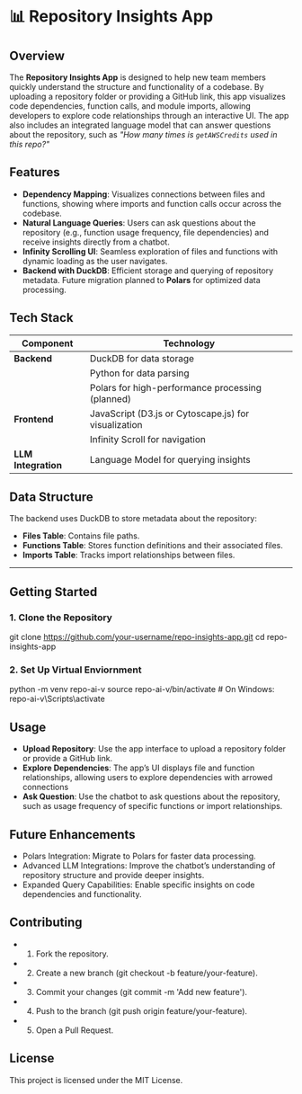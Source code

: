 # 📊 Repository Insights App

## Overview
The **Repository Insights App** is designed to help new team members quickly understand the structure and functionality of a codebase. By uploading a repository folder or providing a GitHub link, this app visualizes code dependencies, function calls, and module imports, allowing developers to explore code relationships through an interactive UI. The app also includes an integrated language model that can answer questions about the repository, such as _"How many times is `getAWSCredits` used in this repo?"_

## Features
- **Dependency Mapping**: Visualizes connections between files and functions, showing where imports and function calls occur across the codebase.
- **Natural Language Queries**: Users can ask questions about the repository (e.g., function usage frequency, file dependencies) and receive insights directly from a chatbot.
- **Infinity Scrolling UI**: Seamless exploration of files and functions with dynamic loading as the user navigates.
- **Backend with DuckDB**: Efficient storage and querying of repository metadata. Future migration planned to **Polars** for optimized data processing.

## Tech Stack
| Component           | Technology                        |
|---------------------|-----------------------------------|
| **Backend**         | DuckDB for data storage          |
|                     | Python for data parsing          |
|                     | Polars for high-performance processing (planned) |
| **Frontend**        | JavaScript (D3.js or Cytoscape.js) for visualization |
|                     | Infinity Scroll for navigation   |
| **LLM Integration** | Language Model for querying insights |

## Data Structure
The backend uses DuckDB to store metadata about the repository:

- **Files Table**: Contains file paths.
- **Functions Table**: Stores function definitions and their associated files.
- **Imports Table**: Tracks import relationships between files.

---

## Getting Started

### 1. Clone the Repository

git clone https://github.com/your-username/repo-insights-app.git
cd repo-insights-app

### 2. Set Up Virtual Enviornment

python -m venv repo-ai-v
source repo-ai-v/bin/activate  # On Windows: repo-ai-v\Scripts\activate


## Usage

- **Upload Repository**: Use the app interface to upload a repository folder or provide a GitHub link.
- **Explore Dependencies**: The app’s UI displays file and function relationships, allowing users to explore dependencies with arrowed connections
- **Ask Question**: Use the chatbot to ask questions about the repository, such as usage frequency of specific functions or import relationships.


## Future Enhancements

- Polars Integration: Migrate to Polars for faster data processing.
- Advanced LLM Integrations: Improve the chatbot’s understanding of repository structure and provide deeper insights.
- Expanded Query Capabilities: Enable specific insights on code dependencies and functionality.


## Contributing

- 1. Fork the repository.
- 2. Create a new branch (git checkout -b feature/your-feature).
- 3. Commit your changes (git commit -m 'Add new feature').
- 4. Push to the branch (git push origin feature/your-feature).
- 5. Open a Pull Request.

## License

This project is licensed under the MIT License.